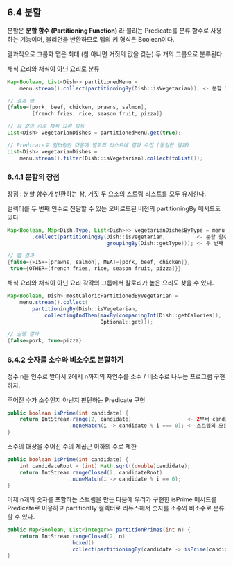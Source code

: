 ## 6.4 분할
분할은 **분할 함수 (Partitioning Function)** 라 불리는 Predicate를 분류 함수로 사용하는 기능이며,
불리언을 반환하므로 맵의 키 형식은 Boolean이다.

결과적으로 그룹화 맵은 최대 (참 아니면 거짓의 값을 갖는) 두 개의 그룹으로 분류된다.

채식 요리와 채식이 아닌 요리로 분류
```java
Map<Boolean, List<Dish>> partitionedMenu = 
    menu.stream().collect(partitioningBy(Dish::isVegetarian)); <- 분할 함수

// 결과 맵
{false=[pork, beef, chicken, prawns, salmon],
        [french fries, rice, season fruit, pizza]}

// 참 값의 키로 채식 요리 획득
List<Dish> vegetarianDishes = partitionedMenu.get(true);

// Predicate로 필터링한 다음에 별도의 리스트에 결과 수집 (동일한 결과)
List<Dish> vegetarianDishes = 
    menu.stream().filter(Dish::isVegetarian).collect(toList());
```

### 6.4.1 분할의 장점
장점 : 분할 함수가 반환하는 참, 거짓 두 요소의 스트림 리스트를 모두 유지한다.

컬렉터를 두 번째 인수로 전달할 수 있는 오버로드된 버전의 partitioningBy 메서드도 있다.
```java
Map<Boolean, Map<Dish.Type, List<Dish>>> vegetarianDishesByType = menu.stream()
        .collect(partitioningBy(Dish::isVegetarian,          <- 분할 함수
                                groupingBy(Dish::getType))); <- 두 번째 컬렉터

// 맵 결과
{false={FISH=[prawns, salmon], MEAT=[pork, beef, chicken]},
 true={OTHER=[french fries, rice, season fruit, pizza]}}
```

채식 요리와 채식이 아닌 요리 각각의 그룹에서 칼로리가 높은 요리도 찾을 수 있다.
```java
Map<Boolean, Dish> mostCaloricPartitionedByVegetarian = 
    menu.stream().collect(
        partitioningBy(Dish::isVegetarian,
            collectingAndThen(maxBy(comparingInt(Dish::getCalories)),
                              Optional::get)));

// 실행 결과
{false=pork, true=pizza}
```

### 6.4.2 숫자를 소수와 비소수로 분할하기
정수 n을 인수로 받아서 2에서 n까지의 자연수를 소수 / 비소수로 나누는 프로그램 구현하자.

주어진 수가 소수인지 아닌지 판단하는 Predicate 구현
```java
public boolean isPrime(int candidate) {
    return IntStream.range(2, candidate)                  <- 2부터 candidate 미만 사이의 자연수를 생성 
                    .noneMatch(i -> candidate % i === 0); <- 스트림의 모든 정수로 candidate를 나눌 수 없으면 참 반환
}
```

소수의 대상을 주어진 수의 제곱근 이하의 수로 제한
```java
public boolean isPrime(int candidate) {
    int candidateRoot = (int) Math.sqrt((double)candidate);
    return IntStream.rangeClosed(2, candidateRoot)
                    .noneMatch(i -> candidate % i == 0);
}
```

이제 n개의 숫자를 포함하는 스트림을 만든 다음에 우리가 구현한 isPrime 메서드를 Predicate로 이용하고
partitionBy 컬렉터로 리듀스해서 숫자를 소수와 비소수로 분류할 수 있다.
```java
public Map<Boolean, List<Integer>> partitionPrimes(int n) {
    return IntStream.rangeClosed(2, n)
                    .boxed()
                    .collect(partitioningBy(candidate -> isPrime(candidate)));
}
```